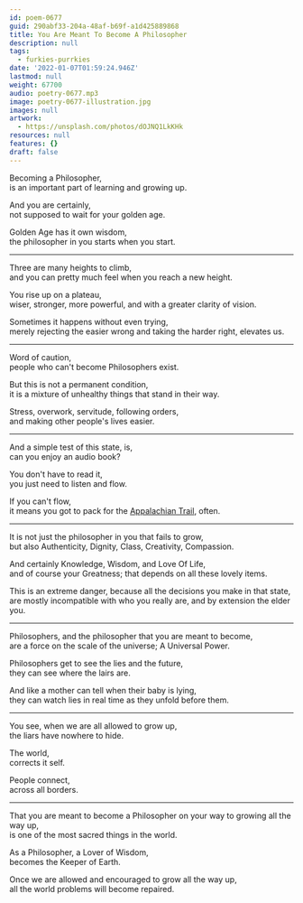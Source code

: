 ```yaml
---
id: poem-0677
guid: 290abf33-204a-48af-b69f-a1d425889868
title: You Are Meant To Become A Philosopher
description: null
tags:
  - furkies-purrkies
date: '2022-01-07T01:59:24.946Z'
lastmod: null
weight: 67700
audio: poetry-0677.mp3
image: poetry-0677-illustration.jpg
images: null
artwork:
  - https://unsplash.com/photos/dOJNQ1LkKHk
resources: null
features: {}
draft: false
---
```


Becoming a Philosopher,\
is an important part of learning and growing up.

And you are certainly,\
not supposed to wait for your golden age.

Golden Age has it own wisdom,\
the philosopher in you starts when you start.

---

Three are many heights to climb,\
and you can pretty much feel when you reach a new height.

You rise up on a plateau,\
wiser, stronger, more powerful, and with a greater clarity of vision.

Sometimes it happens without even trying,\
merely rejecting the easier wrong and taking the harder right, elevates us.

---

Word of caution,\
people who can't become Philosophers exist.

But this is not a permanent condition,\
it is a mixture of unhealthy things that stand in their way.

Stress, overwork, servitude, following orders,\
and making other people's lives easier.

---

And a simple test of this state, is,\
can you enjoy an audio book?

You don't have to read it,\
you just need to listen and flow.

If you can't flow,\
it means you got to pack for the [Appalachian Trail](https://www.youtube.com/watch?v=hPSvdKTEZug), often.

---

It is not just the philosopher in you that fails to grow,\
but also Authenticity, Dignity, Class, Creativity, Compassion.

And certainly Knowledge, Wisdom, and Love Of Life,\
and of course your Greatness; that depends on all these lovely items.

This is an extreme danger, because all the decisions you make in that state,\
are mostly incompatible with who you really are, and by extension the elder you.

---

Philosophers, and the philosopher that you are meant to become,\
are a force on the scale of the universe; A Universal Power.

Philosophers get to see the lies and the future,\
they can see where the lairs are.

And like a mother can tell when their baby is lying,\
they can watch lies in real time as they unfold before them.

---

You see, when we are all allowed to grow up,\
the liars have nowhere to hide.

The world,\
corrects it self.

People connect,\
across all borders.

---

That you are meant to become a Philosopher on your way to growing all the way up,\
is one of the most sacred things in the world.

As a Philosopher, a Lover of Wisdom,\
becomes the Keeper of Earth.

Once we are allowed and encouraged to grow all the way up,\
all the world problems will become repaired.
